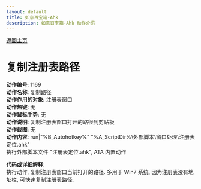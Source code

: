 ```yaml
---
layout: default
title: 如意百宝箱-Ahk
description: 如意百宝箱-Ahk 动作介绍
---
```

<link rel="stylesheet" href="../Actions/css/atom-one-light.min.css">
<script src="../Actions/js/highlight.min.js"></script>
<script>hljs.highlightAll();</script>

[返回主页](../index.md)

# [](#header-2) 复制注册表路径

**动作编号**: 1169  
**动作名称**: 复制路径  
**动作作用的对象**: 注册表窗口  
**动作热键**: 无  
**动作鼠标手势**: 无  
**动作说明**: 复制注册表窗口打开的路径到剪贴板  
**动作截图**: 无    
**动作内容**: run|"%B_Autohotkey%" "%A_ScriptDir%\外部脚本\窗口处理\注册表定位.ahk"  
执行外部脚本文件 "注册表定位.ahk", ATA 内置动作  

**代码或详细解释**:  
执行动作, 复制注册表窗口当前打开的路径. 多用于 Win7 系统, 因为注册表没有地址栏, 可快速复制注册表路径.  